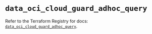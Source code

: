# `data_oci_cloud_guard_adhoc_query`

Refer to the Terraform Registry for docs: [`data_oci_cloud_guard_adhoc_query`](https://registry.terraform.io/providers/hashicorp/oci/7.19.0/docs/data-sources/cloud_guard_adhoc_query).
